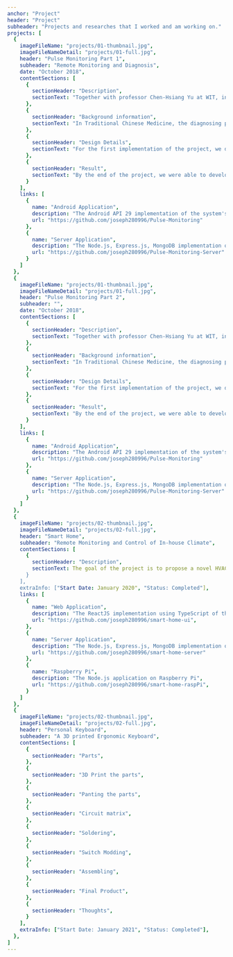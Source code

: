 ```yaml
---
anchor: "Project"
header: "Project"
subheader: "Projects and researches that I worked and am working on."
projects: [
  {
    imageFileName: "projects/01-thumbnail.jpg",
    imageFileNameDetail: "projects/01-full.jpg",
    header: "Pulse Monitoring Part 1",
    subheader: "Remote Monitoring and Diagnosis",
    date: "October 2018",
    contentSections: [
      {
        sectionHeader: "Description",
        sectionText: "Together with professor Chen-Hsiang Yu at WIT, in this project, we tried to designed a device that capable of collecting and visualizing wrist pulse data to help traditional Chinese medicine (TCM) practitioners in diagnosing their patients. There have been three parts of the project, the first which focus on the ability to remotely diagnosing their patient, the second which is more of an optimization to the first and the last one is more data analysis focused."
      },
      {
        sectionHeader: "Background information",
        sectionText: "In Traditional Chinese Medicine, the diagnosing process consist of  use three fingers and put on the wrist of their patient, usually the index, the middle and the ring finger, "
      },
      {
        sectionHeader: "Design Details",
        sectionText: "For the first implementation of the project, we developed and designed a system that allows doctors to diagnose their patient remotely. The values from the sensor was gathers and publish to any BLE connected device using Arduino Uno R3. The patient, using their mobile device, can connect to the hardware system for data gathering , contact the doctors and let he/she control a 3D printed device for different level of pressure on a pulse location. On the doctor side, he/she will use a mobile device which connects to a remote web server through WebSocket to communicate with the patient along with receiving the pulse data from the sensor. After the process is done, doctors can save this information in the server's database and can get back to it at a later date and time. For more information, the link to the GitHub repositories was put at the end of the blog for further reference on the implementation details.",
      },
      {
        sectionHeader: "Result",
        sectionText: "By the end of the project, we were able to develop said device and publish our work to IEEE MIT URTC 2020 with the pitch of our ideas with the Lightning talk at IEEE MIT URTC 2019."
      }
    ],
    links: [
      {
        name: "Android Application",
        description: "The Android API 29 implementation of the system's UI",
        url: "https://github.com/joseph280996/Pulse-Monitoring"
      }, 
      {
        name: "Server Application",
        description: "The Node.js, Express.js, MongoDB implementation of the system",
        url: "https://github.com/joseph280996/Pulse-Monitoring-Server"
      }
    ] 
  },
  {
    imageFileName: "projects/01-thumbnail.jpg",
    imageFileNameDetail: "projects/01-full.jpg",
    header: "Pulse Monitoring Part 2",
    subheader: "",
    date: "October 2018",
    contentSections: [
      {
        sectionHeader: "Description",
        sectionText: "Together with professor Chen-Hsiang Yu at WIT, in this project, we tried to designed a device that capable of collecting and visualizing wrist pulse data to help traditional Chinese medicine (TCM) practitioners in diagnosing their patients. There have been three parts of the project, the first which focus on the ability to remotely diagnosing their patient, the second which is more of an optimization to the first and the last one is more data analysis focused."
      },
      {
        sectionHeader: "Background information",
        sectionText: "In Traditional Chinese Medicine, the diagnosing process consist of  use three fingers and put on the wrist of their patient, usually the index, the middle and the ring finger, "
      },
      {
        sectionHeader: "Design Details",
        sectionText: "For the first implementation of the project, we developed and designed a system that allows doctors to diagnose their patient remotely. The values from the sensor was gathers and publish to any BLE connected device using Arduino Uno R3. The patient, using their mobile device, can connect to the hardware system for data gathering , contact the doctors and let he/she control a 3D printed device for different level of pressure on a pulse location. On the doctor side, he/she will use a mobile device which connects to a remote web server through WebSocket to communicate with the patient along with receiving the pulse data from the sensor. After the process is done, doctors can save this information in the server's database and can get back to it at a later date and time. For more information, the link to the GitHub repositories was put at the end of the blog for further reference on the implementation details.",
      },
      {
        sectionHeader: "Result",
        sectionText: "By the end of the project, we were able to develop said device and publish our work to IEEE MIT URTC 2020 with the pitch of our ideas with the Lightning talk at IEEE MIT URTC 2019."
      }
    ],
    links: [
      {
        name: "Android Application",
        description: "The Android API 29 implementation of the system's UI",
        url: "https://github.com/joseph280996/Pulse-Monitoring"
      }, 
      {
        name: "Server Application",
        description: "The Node.js, Express.js, MongoDB implementation of the system",
        url: "https://github.com/joseph280996/Pulse-Monitoring-Server"
      }
    ] 
  },
  {
    imageFileName: "projects/02-thumbnail.jpg",
    imageFileNameDetail: "projects/02-full.jpg",
    header: "Smart Home",
    subheader: "Remote Monitoring and Control of In-house Climate",
    contentSections: [
      {
        sectionHeader: "Description",
        sectionText: The goal of the project is to propose a novel HVAC system that capable of taking temperature data from multiple rooms and redirect the heat flow from one room to another for better efficiency in heat management. The system also taking the outdoor weather into consideration for when to turn on heater, open the window or turn on the AC.",
      }
    ],
    extraInfo: ["Start Date: January 2020", "Status: Completed"],
    links: [
      {
        name: "Web Application",
        description: "The ReactJS implementation using TypeScript of the system's UI",
        url: "https://github.com/joseph280996/smart-home-ui",
      }, 
      {
        name: "Server Application",
        description: "The Node.js, Express.js, MongoDB implementation of the system",
        url: "https://github.com/joseph280996/smart-home-server"
      },
      {
        name: "Raspberry Pi",
        description: "The Node.js application on Raspberry Pi",
        url: "https://github.com/joseph280996/smart-home-raspPi",
      }
    ]
  },
  {
    imageFileName: "projects/02-thumbnail.jpg",
    imageFileNameDetail: "projects/02-full.jpg",
    header: "Personal Keyboard",
    subheader: "A 3D printed Ergonomic Keyboard",
    contentSections: [
      {
        sectionHeader: "Parts",
      },
      {
        sectionHeader: "3D Print the parts",
      },
      {
        sectionHeader: "Panting the parts",
      },
      {
        sectionHeader: "Circuit matrix",
      },
      {
        sectionHeader: "Soldering",
      },
      {
        sectionHeader: "Switch Modding",
      },
      {
        sectionHeader: "Assembling",
      },
      {
        sectionHeader: "Final Product",
      },
      {
        sectionHeader: "Thoughts",
      }
    ],
    extraInfo: ["Start Date: January 2021", "Status: Completed"],
  },
]
---
```

